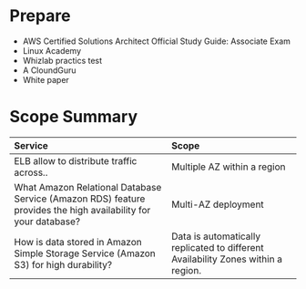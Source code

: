 # Prepare

* AWS Certified Solutions Architect Official Study Guide: Associate Exam
* Linux Academy
* Whizlab practics test
* A CloundGuru
* White paper

# Scope Summary
| Service  |Scope   | 
| :--- | :-------------------------- | 
| ELB allow to distribute traffic across..  | Multiple AZ within a region |
| What Amazon Relational Database Service (Amazon RDS) feature provides the high availability for your database?  | Multi-AZ deployment |
|How is data stored in Amazon Simple Storage Service (Amazon S3) for high durability?|Data is automatically replicated to different Availability Zones within a region.|

